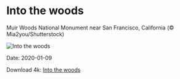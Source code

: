 # Into the woods

Muir Woods National Monument near San Francisco, California (© Mia2you/Shutterstock)

![Into the woods](https://bing.com/th?id=OHR.MuirWoods_EN-US8773454918_UHD.jpg&rf=LaDigue_UHD.jpg&pid=hp&w=1024&h=576)

Date: 2020-01-09

Download 4k: [Into the woods](https://bing.com/th?id=OHR.MuirWoods_EN-US8773454918_UHD.jpg&rf=LaDigue_UHD.jpg&pid=hp&w=3840&h=2160)

